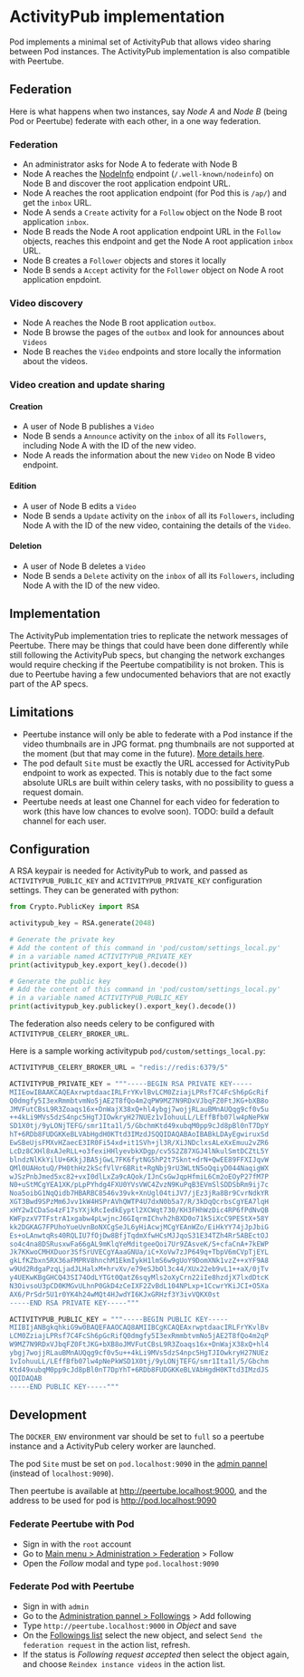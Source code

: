 # ActivityPub implementation

Pod implements a minimal set of ActivityPub that allows video sharing between Pod instances.
The ActivityPub implementation is also compatible with Peertube.

## Federation

Here is what happens when two instances, say *Node A* and *Node B* (being Pod or Peertube) federate with each other, in a one way federation.

### Federation

- An administrator asks for Node A to federate with Node B
- Node A reaches the [NodeInfo](https://github.com/jhass/nodeinfo/blob/main/PROTOCOL.md) endpoint (`/.well-known/nodeinfo`) on Node B and discover the root application endpoint URL.
- Node A reaches the root application endpoint (for Pod this is `/ap/`) and get the `inbox` URL.
- Node A sends a `Create` activity for a `Follow` object on the Node B root application `inbox`.
- Node B reads the Node A root application endpoint URL in the `Follow` objects, reaches this endpoint and get the Node A root application `inbox` URL.
- Node B creates a `Follower` objects and stores it locally
- Node B sends a `Accept` activity for the `Follower` object on Node A root application enpdoint.

### Video discovery

- Node A reaches the Node B root application `outbox`.
- Node B browse the pages of the `outbox` and look for announces about `Videos`
- Node B reaches the `Video` endpoints and store locally the information about the videos.

### Video creation and update sharing

#### Creation

- A user of Node B publishes a `Video`
- Node B sends a `Announce` activity on the `inbox` of all its `Followers`, including Node A with the ID of the new video.
- Node A reads the information about the new `Video` on Node B video endpoint.

#### Edition

- A user of Node B edits a `Video`
- Node B sends a `Update` activity on the `inbox` of all its `Followers`, including Node A with the ID of the new video, containing the details of the `Video`.

#### Deletion

- A user of Node B deletes a `Video`
- Node B sends a `Delete` activity on the `inbox` of all its `Followers`, including Node A with the ID of the new video.

## Implementation

The ActivityPub implementation tries to replicate the network messages of Peertube.
There may be things that could have been done differently while still following the ActivityPub specs, but changing the network exchanges would require checking if the Peertube compatibility is not broken.
This is due to Peertube having a few undocumented behaviors that are not exactly part of the AP specs.

## Limitations

- Peertube instance will only be able to federate with a Pod instance if the video thumbnails are in JPG format.
  png thumbnails are not supported at the moment (but that may come in the future).
  [More details here](https://framacolibri.org/t/comments-and-suggestions-on-the-peertube-activitypub-implementation/21215).
- The pod default `Site` must be exactly the URL accessed for ActivityPub endpoint to work as expected.
  This is notably due to the fact some absolute URLs are built within celery tasks, with no possibility to guess a request domain.
- Peertube needs at least one Channel for each video for federation to work (this have low chances to evolve soon).
  TODO: build a default channel for each user.

## Configuration

A RSA keypair is needed for ActivityPub to work, and passed as
`ACTIVITYPUB_PUBLIC_KEY` and `ACTIVITYPUB_PRIVATE_KEY` configuration settings.
They can be generated with python:

```python
from Crypto.PublicKey import RSA

activitypub_key = RSA.generate(2048)

# Generate the private key
# Add the content of this command in 'pod/custom/settings_local.py'
# in a variable named ACTIVITYPUB_PRIVATE_KEY
print(activitypub_key.export_key().decode())

# Generate the public key
# Add the content of this command in 'pod/custom/settings_local.py'
# in a variable named ACTIVITYPUB_PUBLIC_KEY
print(activitypub_key.publickey().export_key().decode())
```

The federation also needs celery to be configured with `ACTIVITYPUB_CELERY_BROKER_URL`.

Here is a sample working activitypub `pod/custom/settings_local.py`:

```python
ACTIVITYPUB_CELERY_BROKER_URL = "redis://redis:6379/5"

ACTIVITYPUB_PRIVATE_KEY = """-----BEGIN RSA PRIVATE KEY-----
MIIEowIBAAKCAQEAxrwptdaacIRLFrYKvlBvLCM0ZziajLPRsf7C4FcSh6pGcRif
Q0dmgfy5I3exRmmbtvmNo5jAE2T8fQo4m2qPW9MZ7N9RDxVJbqFZ0FtJKG+bXB8o
JMVFutCBsL9R3Zoaqs16x+DnWajX38xQ+hl4ybgj7wojjRLauBMnAUQqg9cf0v5u
++4kLi9MVs5dzS4npc5HgTJIOwkryH27NUEz1vIohuuLL/LEffBfb07lw4pNePkW
SD1X0tj/9yLONjTEFG/smr1Ita1l/5/GbchmKtd49xubqM0pp9cJd8pBl0nT7DpY
hT+6RDb8FUDGKKeBLVAbHgdH0KTtd3IMzdJSQQIDAQABAoIBABkLDAyEgwiruxSd
EwSBeUjsFMXvHZaecE3IR0Fi54xd+it1SVh+jl3R/XiJNDclxsALeXxEmuu2vZR6
LcDz8CXHl8xAJeRLL+o3fexiHHlyevbkXDgp/cv5S2Z87XGJ4lNkulSmtDCZtL5Y
blndzNlKkYilU+6KkjJBA5jGwL7FK6fytNG5hP2t7Sknt+drN+QwEE89FFXIJqvW
QMl0UAHotuQ/PH0thHz2kScfVlVr6BRit+RgNbj9rU3WLtN5oQqiyD044NaqigWX
wJSzPnbJmed5xc82+vxI0dlLxZa9cAQok/IJnCsGwJqpHfmiL6Cm2oEOyP27fM7P
N0+uStMCgYEA1XK/pLpPYhdg4FXU0YVsVWC4ZvzN9KuPqB3EVmSlSDDSbRm9ij7c
Noa5oibG1NqQidb7HBARBC8546v39vk+XnUgl04tiJV7/jEz3jRa8Br9CvrNdkYR
XGT3Bwd9SPzMm6Jvv1kW4HSPrAVhQWTP4U7dxN0b5a7/R/3kDqQcrbsCgYEA7lqH
xHY2wICDaSo4zF17sYXjkRcIedkEyptl2XCWqt730/KH3FHhWzDic4RP6fPdNvQB
KWFpzxV7TFstrA1xgabw4pLwjncJ6GIqrmIChvh2hBXD0o71k5iXcC9PEStX+58Y
kk2DGKAG7FPUhoYueUvnBoNXCgSeJL6yHiAcwjMCgYEAnWZo/EiHkYY74jJpJbiG
Es+oLAnwtqRs40RQLIU7fOjDw8BfjTqdmXfwHCsMJJqoS31E34TZh4Rr5ABEctOJ
so4c4na8DSRusxwFa66gAL9mKlqYeMditgeeQoi7Ur9ZAsveK/S+cfaCnA+7kEWP
Jk7KKwoCMHXDuor3SfSrUVECgYAaaGNUa/iC+XoVw7zJP649q+TbpV6mCVpTjEYL
gkLfKZbxn5RX36aFMPRV8hnchM1EkmIykH1lmS6w9gUoY9DomXNk1vzZ++xYF9A8
w9Ud2RdgaPzqLjadJLHalxM+hrvXv/e79eSJbOl3c44/XUx22eb9vL1++aX/0jTv
y4UEKwKBgGHCQ43SI74OdLYTGt0QatZ6sqyMls2oXyCrn22iIe8hzdjX7lxdDtcK
N3OivsoU3pCD0KMGvULhnP0GkD4zCeIXF2ZvBdL104NPLxp+1CcwrYKiJCI+O5Xa
AX6/PrSdr5U1r0YK4h24wMQt4HJwdYI6KJxGRHzf3Y3ivVQKX0st
-----END RSA PRIVATE KEY-----"""

ACTIVITYPUB_PUBLIC_KEY = """-----BEGIN PUBLIC KEY-----
MIIBIjANBgkqhkiG9w0BAQEFAAOCAQ8AMIIBCgKCAQEAxrwptdaacIRLFrYKvlBv
LCM0ZziajLPRsf7C4FcSh6pGcRifQ0dmgfy5I3exRmmbtvmNo5jAE2T8fQo4m2qP
W9MZ7N9RDxVJbqFZ0FtJKG+bXB8oJMVFutCBsL9R3Zoaqs16x+DnWajX38xQ+hl4
ybgj7wojjRLauBMnAUQqg9cf0v5u++4kLi9MVs5dzS4npc5HgTJIOwkryH27NUEz
1vIohuuLL/LEffBfb07lw4pNePkWSD1X0tj/9yLONjTEFG/smr1Ita1l/5/Gbchm
Ktd49xubqM0pp9cJd8pBl0nT7DpYhT+6RDb8FUDGKKeBLVAbHgdH0KTtd3IMzdJS
QQIDAQAB
-----END PUBLIC KEY-----"""
```

## Development

The `DOCKER_ENV` environment var should be set to `full` so a peertube instance and a ActivityPub celery worker are launched.

The pod `Site` must be set on `pod.localhost:9090` in the [admin pannel](http://pod.localhost:9090/admin/sites/site/1/change/) (instead of `localhost:9090`).

Then peertube is available at http://peertube.localhost:9000, and the address to be used for pod is http://pod.localhost:9090

### Federate Peertube with Pod

- Sign in with the `root` account
- Go to [Main menu > Administration > Federation](http://peertube.localhost:9000/admin/follows/following-list) > Follow
- Open the *Follow* modal and type `pod.localhost:9090`

### Federate Pod with Peertube

- Sign in with `admin`
- Go to the [Administration pannel > Followings](http://pod.localhost:9090/admin/activitypub/following/) > Add following
- Type `http://peertube.localhost:9000` in *Object* and save
- On the [Followings list](http://pod.localhost:9090/admin/activitypub/following/) select the new object, and select `Send the federation request` in the action list, refresh.
- If the status is *Following request accepted* then select the object again, and choose `Reindex instance videos` in the action list.
